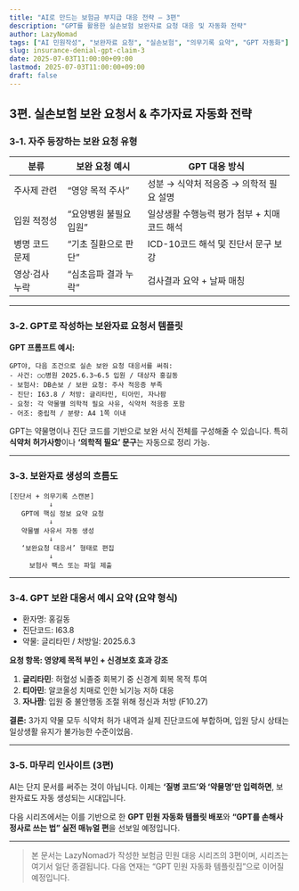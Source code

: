 ```yaml
---
title: "AI로 만드는 보험금 부지급 대응 전략 – 3편"
description: "GPT를 활용한 실손보험 보완자료 요청 대응 및 자동화 전략"
author: LazyNomad
tags: ["AI 민원작성", "보완자료 요청", "실손보험", "의무기록 요약", "GPT 자동화"]
slug: insurance-denial-gpt-claim-3
date: 2025-07-03T11:00:00+09:00
lastmod: 2025-07-03T11:00:00+09:00
draft: false
---
```


## 3편. 실손보험 보완 요청서 & 추가자료 자동화 전략

### 3‑1. 자주 등장하는 보완 요청 유형

| 분류       | 보완 요청 예시      | GPT 대응 방식                 |
| -------- | ------------- | ------------------------- |
| 주사제 관련   | “영양 목적 주사”    | 성분 → 식약처 적응증 → 의학적 필요 설명  |
| 입원 적정성   | “요양병원 불필요 입원” | 일상생활 수행능력 평가 첨부 + 치매코드 해석 |
| 병명 코드 문제 | “기초 질환으로 판단”  | ICD-10코드 해석 및 진단서 문구 보강   |
| 영상·검사 누락 | “심초음파 결과 누락”  | 검사결과 요약 + 날짜 매칭           |

---

### 3‑2. GPT로 작성하는 보완자료 요청서 템플릿

**GPT 프롬프트 예시:**

```
GPT야, 다음 조건으로 실손 보완 요청 대응서를 써줘:
- 사건: ○○병원 2025.6.3~6.5 입원 / 대상자 홍길동
- 보험사: DB손보 / 보완 요청: 주사 적응증 부족
- 진단: I63.8 / 처방: 글리타민, 티아민, 자나팜
- 요청: 각 약물별 의학적 필요 사유, 식약처 적응증 포함
- 어조: 중립적 / 분량: A4 1쪽 이내
```

GPT는 약물명이나 진단 코드를 기반으로 보완 서식 전체를 구성해줄 수 있습니다. 특히 **식약처 허가사항**이나 **‘의학적 필요’ 문구**는 자동으로 정리 가능.

---

### 3‑3. 보완자료 생성의 흐름도

```
[진단서 + 의무기록 스캔본]
          ↓
   GPT에 핵심 정보 요약 요청
          ↓
   약물별 사유서 자동 생성
          ↓
   ‘보완요청 대응서’ 형태로 편집
          ↓
     보험사 팩스 또는 파일 제출
```

---

### 3‑4. GPT 보완 대응서 예시 요약 (요약 형식)

- 환자명: 홍길동
- 진단코드: I63.8
- 약물: 글리타민 / 처방일: 2025.6.3

**요청 항목: 영양제 목적 부인 + 신경보호 효과 강조**

1. **글리타민**: 허혈성 뇌졸중 회복기 중 신경계 회복 목적 투여
2. **티아민**: 알코올성 치매로 인한 뇌기능 저하 대응
3. **자나팜**: 입원 중 불안행동 조절 위해 정신과 처방 (F10.27)

**결론:** 3가지 약물 모두 식약처 허가 내역과 실제 진단코드에 부합하며, 입원 당시 상태는 일상생활 유지가 불가능한 수준이었음.

---

### 3‑5. 마무리 인사이트 (3편)

AI는 단지 문서를 써주는 것이 아닙니다. 이제는 **‘질병 코드’와 ‘약물명’만 입력하면**, 보완자료도 자동 생성되는 시대입니다.

다음 시리즈에서는 이를 기반으로 한 **GPT 민원 자동화 템플릿 배포**와 **“GPT를 손해사정사로 쓰는 법” 실전 매뉴얼 편**을 선보일 예정입니다.

---

> 본 문서는 LazyNomad가 작성한 보험금 민원 대응 시리즈의 3편이며, 시리즈는 여기서 일단 종결됩니다. 다음 연재는 “GPT 민원 자동화 템플릿집”으로 이어질 예정입니다.
